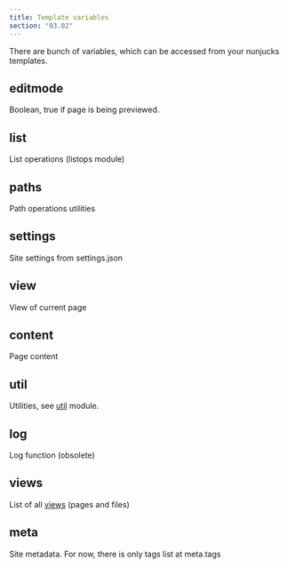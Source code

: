 ```yaml
---
title: Template variables
section: "03.02"
---
```

There are bunch of variables, which can be accessed from your nunjucks templates.
<!--cut-->

editmode
--------
Boolean, true if page is being previewed.

list
----
List operations (listops module)

paths
-----
Path operations utilities

settings
--------
Site settings from settings.json

view
----
View of current page

content
-------
Page content

util
----
Utilities, see [util](util.md) module.

log
----
Log function (obsolete)

views
-----
List of all [views](views.md) (pages and files)

meta
----
Site metadata. For now, there is only tags list at meta.tags
